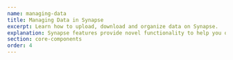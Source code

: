 ```yaml
---
name: managing-data
title: Managing Data in Synapse
excerpt: Learn how to upload, download and organize data on Synapse. 
explanation: Synapse features provide novel functionality to help you organize your collections of data. In addition to uploading and downloading data, learn how to upload new versions of existing files, download previous file versions, create Tables to visualize data and create Views to surface file metadata.
section: core-components
order: 4
---
```

